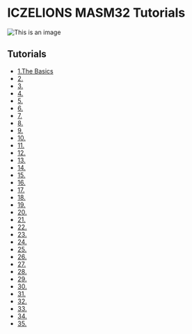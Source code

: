 # ICZELIONS MASM32 Tutorials
![This is an image](https://i.pinimg.com/originals/84/f6/14/84f614c46ac1a1ba4b68c5030d32f02c.png)






## Tutorials
- [1.The Basics]()
- [2.]()
- [3.]()
- [4.]() 
- [5.]()
- [6.]()
- [7.]()
- [8.]()
- [9.]()
- [10.]()
- [11.]()
- [12.]()
- [13.]()
- [14.]()
- [15.]()
- [16.]()
- [17.]()
- [18.]()
- [19.]()
- [20.]()
- [21.]()
- [22.]()
- [23.]()
- [24.]()
- [25.]()
- [26.]()
- [27.]()
- [28.]()
- [29.]()
- [30.]()
- [31.]()
- [32.]()
- [33.]()
- [34.]()
- [35.]()
